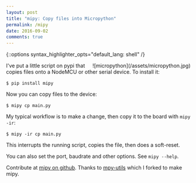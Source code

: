 ```yaml
---
layout: post
title: "mipy: Copy files into Micropython"
permalink: /mipy
date: 2016-09-02
comments: true
---
```

{::options syntax_highlighter_opts="default_lang: shell" /}

<div style="float: right" markdown="1">
![micropython](/assets/micropython.jpg)
</div>

I've put a little script on pypi that copies files onto a NodeMCU or other
serial device. To install it:

    $ pip install mipy

Now you can copy files to the device:

    $ mipy cp main.py

My typical workflow is to make a change, then copy it to the board with `mipy
-ir`:

    $ mipy -ir cp main.py

This interrupts the running script, copies the file, then does a soft-reset.

You can also set the port, baudrate and other options. See `mipy --help`.

Contribute at [mipy on github](https://github.com/bcb/mipy). Thanks to
[mpy-utils](https://github.com/nickzoic/mpy-utils) which I forked to make mipy.
